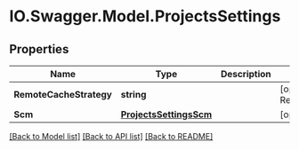 # IO.Swagger.Model.ProjectsSettings
## Properties

Name | Type | Description | Notes
------------ | ------------- | ------------- | -------------
**RemoteCacheStrategy** | **string** |  | [optional] [default to RemoteCacheStrategyEnum.Library]
**Scm** | [**ProjectsSettingsScm**](ProjectsSettingsScm.md) |  | [optional] 

[[Back to Model list]](../README.md#documentation-for-models) [[Back to API list]](../README.md#documentation-for-api-endpoints) [[Back to README]](../README.md)

